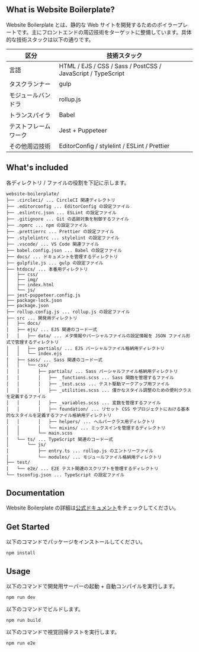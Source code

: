 ## What is Website Boilerplate?

Website Boilerplate とは、静的な Web サイトを開発するためのボイラープレートです。主にフロントエンドの周辺技術をターゲットに整備しています。具体的な技術スタックは以下の通りです。

| 区分 | 技術スタック |
| --- | --- |
| 言語 | HTML / EJS / CSS / Sass / PostCSS / JavaScript / TypeScript |
| タスクランナー | gulp |
| モジュールバンドラ | rollup.js |
| トランスパイラ | Babel |
| テストフレームワーク | Jest + Puppeteer |
| その他周辺技術 | EditorConfig / stylelint / ESLint / Prettier |

## What's included

各ディレクトリ / ファイルの役割を下記に示します。

```
website-boilerplate/
├── .circleci/ ... CircleCI 関連ディレクトリ
├── .editorconfig ... EditorConfig の設定ファイル
├── .eslintrc.json ... ESLint の設定ファイル
├── .gitignore ... Git の追跡対象を制御するファイル
├── .npmrc ... npm の設定ファイル
├── .prettierrc ... Prettier の設定ファイル
├── .stylelintrc ... stylelint の設定ファイル
├── .vscode/ ... VS Code 関連ファイル
├── babel.config.json ... Babel の設定ファイル
├── docs/ ... ドキュメントを管理するディレクトリ
├── gulpfile.js ... gulp の設定ファイル
├── htdocs/ ... 本番用ディレクトリ
│   ├── css/
│   ├── img/
│   ├── index.html
│   └── js/
├── jest-puppeteer.config.js
├── package-lock.json
├── package.json
├── rollup.config.js ... rollup.js の設定ファイル
├── src ... 開発用ディレクトリ
│   ├── docs/
│   ├── ejs/ ... EJS 関連のコード一式
│   │   ├── data/ ... メタ情報やパーシャルファイルの設定情報を JSON ファイル形式で管理するディレクトリ
│   │   ├── partials/ ... EJS パーシャルファイル格納用ディレクトリ
│   │   └── index.ejs
│   ├── sass/ ... Sass 関連のコード一式
│   │   └── css/
│   │       ├── partials/ ... Sass パーシャルファイル格納用ディレクトリ
│   │       │   ├── _functions.scss ... Sass 関数を管理するファイル
│   │       │   ├── _test.scss ... テスト駆動マークアップ用ファイル
│   │       │   ├── _utilities.scss ... 僅かなスタイル調整のための便利クラスを定義するファイル
│   │       │   ├── _variables.scss ... 変数を管理するファイル
│   │       │   ├── foundation/ ... リセット CSS やプロジェクトにおける基本的なスタイルを定義するファイル格納用ディレクトリ
│   │       │   ├── helpers/ ... ヘルパークラス用ディレクトリ
│   │       │   └── mixins/ ... ミックスインを管理するディレクトリ
│   │       └── main.scss
│   └── ts/ ... TypeScript 関連のコード一式
│       └── js/
│           ├── entry.ts ... rollup.js のエントリーファイル
│           └── modules/ ... モジュールファイル格納用ディレクトリ
├── test/
│   └── e2e/ ... E2E テスト関連のスクリプトを管理するディレクトリ
└── tsconfig.json ... TypeScript の設定ファイル
```

## Documentation

Website Boilerplate の詳細は[公式ドキュメント](https://toshifumiimanishi.github.io/website-boilerplate/overview/)をチェックしてください。

## Get Started
以下のコマンドでパッケージをインストールしてください。
```
npm install
```

## Usage
以下のコマンドで開発用サーバーの起動 + 自動コンパイルを実行します。
```
npm run dev
```
以下のコマンドでビルドします。
```
npm run build
```
以下のコマンドで視覚回帰テストを実行します。
```
npm run e2e
```
